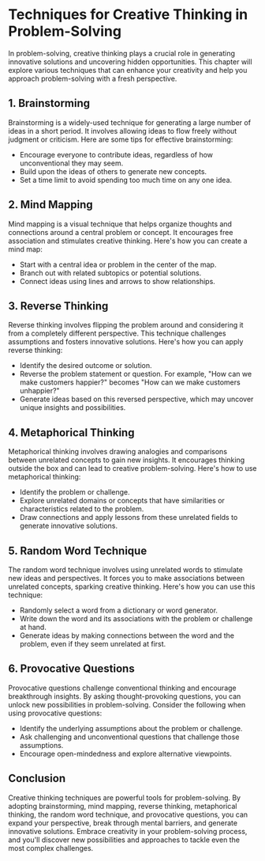 Techniques for Creative Thinking in Problem-Solving
==============================================================

In problem-solving, creative thinking plays a crucial role in generating innovative solutions and uncovering hidden opportunities. This chapter will explore various techniques that can enhance your creativity and help you approach problem-solving with a fresh perspective.

1\. **Brainstorming**
--------------------

Brainstorming is a widely-used technique for generating a large number of ideas in a short period. It involves allowing ideas to flow freely without judgment or criticism. Here are some tips for effective brainstorming:

* Encourage everyone to contribute ideas, regardless of how unconventional they may seem.
* Build upon the ideas of others to generate new concepts.
* Set a time limit to avoid spending too much time on any one idea.

2\. **Mind Mapping**
-------------------

Mind mapping is a visual technique that helps organize thoughts and connections around a central problem or concept. It encourages free association and stimulates creative thinking. Here's how you can create a mind map:

* Start with a central idea or problem in the center of the map.
* Branch out with related subtopics or potential solutions.
* Connect ideas using lines and arrows to show relationships.

3\. **Reverse Thinking**
-----------------------

Reverse thinking involves flipping the problem around and considering it from a completely different perspective. This technique challenges assumptions and fosters innovative solutions. Here's how you can apply reverse thinking:

* Identify the desired outcome or solution.
* Reverse the problem statement or question. For example, "How can we make customers happier?" becomes "How can we make customers unhappier?"
* Generate ideas based on this reversed perspective, which may uncover unique insights and possibilities.

4\. **Metaphorical Thinking**
----------------------------

Metaphorical thinking involves drawing analogies and comparisons between unrelated concepts to gain new insights. It encourages thinking outside the box and can lead to creative problem-solving. Here's how to use metaphorical thinking:

* Identify the problem or challenge.
* Explore unrelated domains or concepts that have similarities or characteristics related to the problem.
* Draw connections and apply lessons from these unrelated fields to generate innovative solutions.

5\. **Random Word Technique**
----------------------------

The random word technique involves using unrelated words to stimulate new ideas and perspectives. It forces you to make associations between unrelated concepts, sparking creative thinking. Here's how you can use this technique:

* Randomly select a word from a dictionary or word generator.
* Write down the word and its associations with the problem or challenge at hand.
* Generate ideas by making connections between the word and the problem, even if they seem unrelated at first.

6\. **Provocative Questions**
----------------------------

Provocative questions challenge conventional thinking and encourage breakthrough insights. By asking thought-provoking questions, you can unlock new possibilities in problem-solving. Consider the following when using provocative questions:

* Identify the underlying assumptions about the problem or challenge.
* Ask challenging and unconventional questions that challenge those assumptions.
* Encourage open-mindedness and explore alternative viewpoints.

Conclusion
----------

Creative thinking techniques are powerful tools for problem-solving. By adopting brainstorming, mind mapping, reverse thinking, metaphorical thinking, the random word technique, and provocative questions, you can expand your perspective, break through mental barriers, and generate innovative solutions. Embrace creativity in your problem-solving process, and you'll discover new possibilities and approaches to tackle even the most complex challenges.
